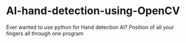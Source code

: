 # AI-hand-detection-using-OpenCV
Ever wanted to use python for Hand detection AI? Position of all your fingers all through one program
